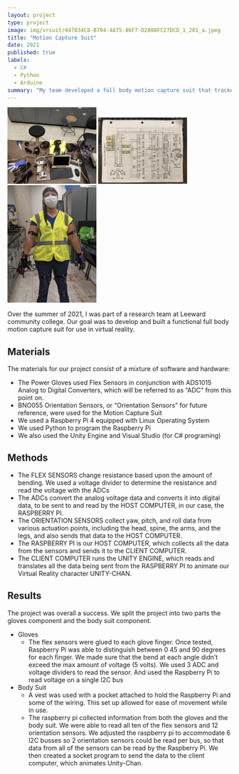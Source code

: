 ```yaml
---
layout: project
type: project
image: img/vrsuit/447034C8-B704-4A75-86F7-D2808FC27DCD_1_201_a.jpeg
title: "Motion Capture Suit"
date: 2021
published: true
labels:
  - C#
  - Python
  - Arduino
summary: "My team developed a full body motion capture suit that tracked user's motion for virtual reality"
---
```


<div class="text-center p-4">
  <img width="200px" src="../img/vrsuit/D3C10055-1BA6-47A8-88EC-2EFEBF927F6D.jpeg" class="img-thumbnail" >
  <img width="200px" src="../img/vrsuit/AF4DF049-9423-4120-8C4C-D30C1E06F37F.jpeg" class="img-thumbnail" >
  <img width="200px" src="../img/vrsuit/EC6661AA-F450-4C7F-BAF3-C4E0B0E23722.jpeg" class="img-thumbnail" >
</div>

Over the summer of 2021, I was part of a research team at Leeward community college. Our goal was to develop and built a functional full body motion capture suit for use in virtual reality.

## Materials
The materials for our project consist of a mixture of software and hardware:

  - The Power Gloves used Flex Sensors in conjunction with ADS1015 Analog to Digital Converters, which will be referred to as “ADC” from this point on.
  - BNO055 Orientation Sensors, or “Orientation Sensors” for future reference, were used for the Motion Capture Suit
  - We used a Raspberry Pi 4 equipped with Linux Operating System
  - We used Python to program the Raspberry Pi
  - We also used the Unity Engine and Visual Studio (for C# programing)

## Methods
  - The FLEX SENSORS change resistance based upon the amount of bending. We used a voltage divider to determine the resistance and read the voltage with the ADCs
  - The ADCs convert the analog voltage data and converts it into digital data, to be sent to and read by the HOST COMPUTER, in our case, the RASPBERRY PI.
  - The ORIENTATION SENSORS collect yaw, pitch, and roll data from various actuation points, including the head, spine, the arms, and the legs, and also sends that data to the HOST COMPUTER.
  - The RASPBERRY PI is our HOST COMPUTER, which collects all the data from the sensors and sends it to the CLIENT COMPUTER.
  - The CLIENT COMPUTER runs the UNITY ENGINE, which reads and translates all the data being sent from the RASPBERRY PI to animate our Virtual Reality character UNITY-CHAN.

## Results
The project was overall a success. We split the project into two parts the gloves component and the body suit component.
  - Gloves
      - The flex sensors were glued to each glove finger. Once tested, Raspberry Pi was able to distinguish between 0 45 and 90 degrees for each     finger. We made sure that the bend at each angle didn’t exceed the max amount of voltage (5 volts). We used 3 ADC and voltage dividers to read the sensor. And used the Raspberry Pi to read voltage on a single I2C bus
  - Body Suit
      - A vest was used with a pocket attached to hold the Raspberry Pi and some of the wiring. This set up allowed for ease of movement while in use.  
      - The raspberry pi collected information from both the gloves and the body suit.
We were able to read all ten of the flex sensors and 12 orientation sensors. We adjusted the raspberry pi to accommodate 6 I2C busses so 2 orientation sensors could be read per bus, so that 
data from all of the sensors can be read by the Raspberry Pi. We then created a socket program to send the data to the client computer, which animates Unity-Chan.
